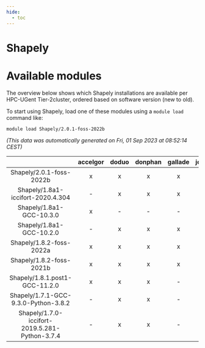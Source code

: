 ```yaml
---
hide:
  - toc
---
```


Shapely
=======

# Available modules


The overview below shows which Shapely installations are available per HPC-UGent Tier-2cluster, ordered based on software version (new to old).

To start using Shapely, load one of these modules using a `module load` command like:

```shell
module load Shapely/2.0.1-foss-2022b
```

*(This data was automatically generated on Fri, 01 Sep 2023 at 08:52:14 CEST)*  

| |accelgor|doduo|donphan|gallade|joltik|skitty|swalot|victini|
| :---: | :---: | :---: | :---: | :---: | :---: | :---: | :---: | :---: |
|Shapely/2.0.1-foss-2022b|x|x|x|x|x|x|x|x|
|Shapely/1.8a1-iccifort-2020.4.304|-|x|x|x|x|x|x|x|
|Shapely/1.8a1-GCC-10.3.0|x|-|-|-|x|-|-|-|
|Shapely/1.8a1-GCC-10.2.0|-|x|x|x|x|x|x|x|
|Shapely/1.8.2-foss-2022a|x|x|x|x|x|x|x|x|
|Shapely/1.8.2-foss-2021b|x|x|x|x|x|x|x|x|
|Shapely/1.8.1.post1-GCC-11.2.0|x|x|x|-|x|x|x|x|
|Shapely/1.7.1-GCC-9.3.0-Python-3.8.2|-|x|x|-|x|x|x|x|
|Shapely/1.7.0-iccifort-2019.5.281-Python-3.7.4|-|x|x|-|x|x|-|x|
